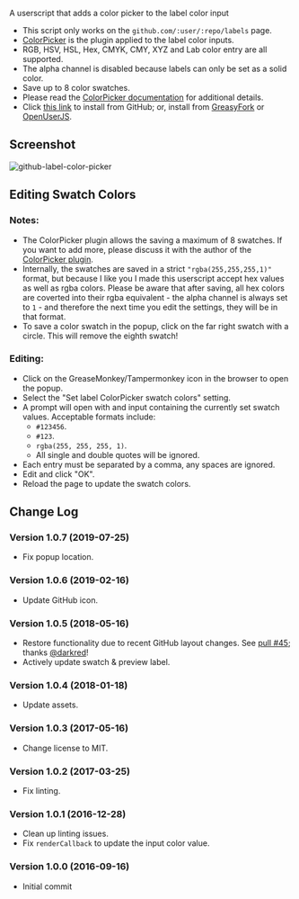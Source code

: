 A userscript that adds a color picker to the label color input

* This script only works on the `github.com/:user/:repo/labels` page.
* [ColorPicker](http://www.dematte.at/colorPicker/) is the plugin applied to the label color inputs.
* RGB, HSV, HSL, Hex, CMYK, CMY, XYZ and Lab color entry are all supported.
* The alpha channel is disabled because labels can only be set as a solid color.
* Save up to 8 color swatches.
* Please read the [ColorPicker documentation](https://github.com/PitPik/colorPicker) for additional details.
* Click [this link](https://raw.githubusercontent.com/Mottie/GitHub-userscripts/master/github-label-color-picker.user.js) to install from GitHub; or, install from [GreasyFork](https://greasyfork.org/en/scripts/23270-github-label-color-picker) or [OpenUserJS](https://openuserjs.org/scripts/Mottie/GitHub_Label_Color_Picker).

## Screenshot

![github-label-color-picker](https://cloud.githubusercontent.com/assets/136959/18604929/07306c6c-7c4a-11e6-8bb7-39f93f5bbb30.gif)

## Editing Swatch Colors

### Notes:

* The ColorPicker plugin allows the saving a maximum of 8 swatches. If you want to add more, please discuss it with the author of the [ColorPicker plugin](https://github.com/PitPik/colorPicker/issues).
* Internally, the swatches are saved in a strict `"rgba(255,255,255,1)"` format, but because I like you I made this userscript accept hex values as well as rgba colors. Please be aware that after saving, all hex colors are coverted into their rgba equivalent - the alpha channel is always set to `1` - and therefore the next time you edit the settings, they will be in that format.
* To save a color swatch in the popup, click on the far right swatch with a circle. This will remove the eighth swatch!

### Editing:

* Click on the GreaseMonkey/Tampermonkey icon in the browser to open the popup.
* Select the "Set label ColorPicker swatch colors" setting.
* A prompt will open with and input containing the currently set swatch values. Acceptable formats include:
  * `#123456`.
  * `#123`.
  * `rgba(255, 255, 255, 1)`.
  * All single and double quotes will be ignored.
* Each entry must be separated by a comma, any spaces are ignored.
* Edit and click "OK".
* Reload the page to update the swatch colors.

## Change Log

### Version 1.0.7 (2019-07-25)

* Fix popup location.

### Version 1.0.6 (2019-02-16)

* Update GitHub icon.

### Version 1.0.5 (2018-05-16)

* Restore functionality due to recent GitHub layout changes. See [pull #45](https://github.com/Mottie/GitHub-userscripts/pull/45); thanks [@darkred](https://github.com/darkred)!
* Actively update swatch & preview label.

### Version 1.0.4 (2018-01-18)

* Update assets.

### Version 1.0.3 (2017-05-16)

* Change license to MIT.

### Version 1.0.2 (2017-03-25)

* Fix linting.

### Version 1.0.1 (2016-12-28)

* Clean up linting issues.
* Fix `renderCallback` to update the input color value.

### Version 1.0.0 (2016-09-16)

* Initial commit
